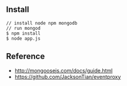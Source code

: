 ## Install
    // install node npm mongodb
    // run mongod
    $ npm install
    $ node app.js
## Reference
* http://mongoosejs.com/docs/guide.html
* https://github.com/JacksonTian/eventproxy